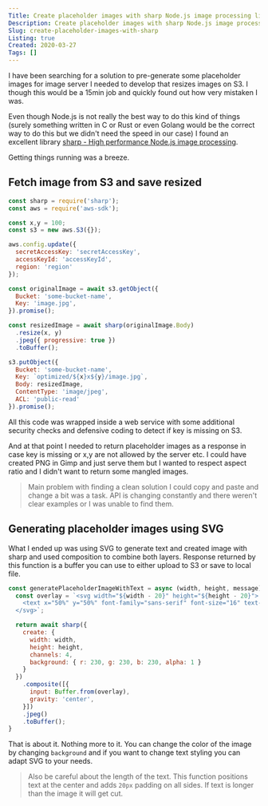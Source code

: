 ```yaml
---
Title: Create placeholder images with sharp Node.js image processing library
Description: Create placeholder images with sharp Node.js image processing library
Slug: create-placeholder-images-with-sharp
Listing: true
Created: 2020-03-27
Tags: []
---
```


I have been searching for a solution to pre-generate some placeholder images for image server I needed to develop that resizes images on S3. I though this would be a 15min job and quickly found out how very mistaken I was.

Even though Node.js is not really the best way to do this kind of things (surely something written in C or Rust or even Golang would be the correct way to do this but we didn't need the speed in our case) I found an excellent library [sharp - High performance Node.js image processing](https://github.com/lovell/sharp).

Getting things running was a breeze.

## Fetch image from S3 and save resized

```js
const sharp = require('sharp');
const aws = require('aws-sdk');

const x,y = 100;
const s3 = new aws.S3({});

aws.config.update({
  secretAccessKey: 'secretAccessKey',
  accessKeyId: 'accessKeyId',
  region: 'region'
});

const originalImage = await s3.getObject({
  Bucket: 'some-bucket-name',
  Key: 'image.jpg',
}).promise();

const resizedImage = await sharp(originalImage.Body)
  .resize(x, y)
  .jpeg({ progressive: true })
  .toBuffer();

s3.putObject({
  Bucket: 'some-bucket-name',
  Key: `optimized/${x}x${y}/image.jpg`,
  Body: resizedImage,
  ContentType: 'image/jpeg',
  ACL: 'public-read'
}).promise();
```

All this code was wrapped inside a web service with some additional security checks and defensive coding to detect if key is missing on S3.

And at that point I needed to return placeholder images as a response in case key is missing or x,y are not allowed by the server etc. I could have created PNG in Gimp and just serve them but I wanted to respect aspect ratio and I didn't want to return some mangled images.

> Main problem with finding a clean solution I could copy and paste and change a bit was a task. API is changing constantly and there weren't clear examples or I was unable to find them.

## Generating placeholder images using SVG

What I ended up was using SVG to generate text and created image with sharp and used composition to combine both layers. Response returned by this function is a buffer you can use to either upload to S3 or save to local file.

```js
const generatePlaceholderImageWithText = async (width, height, message) => {
  const overlay = `<svg width="${width - 20}" height="${height - 20}">
    <text x="50%" y="50%" font-family="sans-serif" font-size="16" text-anchor="middle">${message}</text>
  </svg>`;

  return await sharp({
    create: {
      width: width,
      height: height,
      channels: 4,
      background: { r: 230, g: 230, b: 230, alpha: 1 }
    }
  })
    .composite([{
      input: Buffer.from(overlay),
      gravity: 'center',
    }])
    .jpeg()
    .toBuffer();
}
```

That is about it. Nothing more to it. You can change the color of the image by changing `background` and if you want to change text styling you can adapt SVG to your needs.

> Also be careful about the length of the text. This function positions text at the center and adds `20px` padding on all sides. If text is longer than the image it will get cut.
